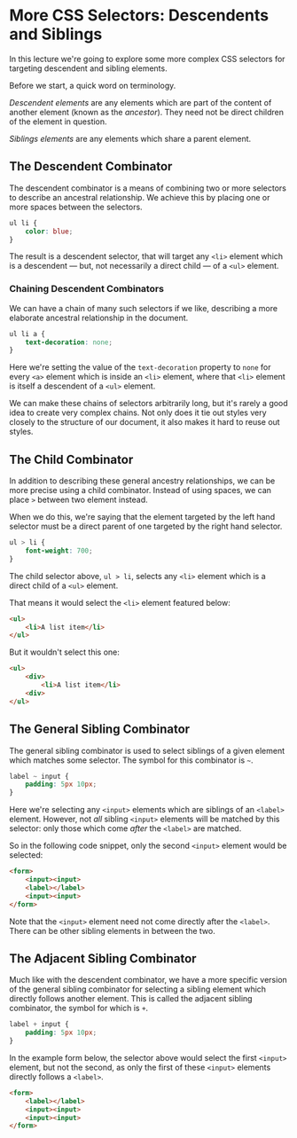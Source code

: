 # More CSS Selectors: Descendents and Siblings

In this lecture we're going to explore some more complex CSS selectors for targeting descendent and sibling elements.

Before we start, a quick word on terminology.

*Descendent elements* are any elements which are part of the content of another element (known as the *ancestor*). They need not be direct children of the element in question.

*Siblings elements* are any elements which share a parent element.

## The Descendent Combinator

The descendent combinator is a means of combining two or more selectors to describe an ancestral relationship. We achieve this by placing one or more spaces between the selectors.

```css
ul li {
    color: blue;
}
```

The result is a descendent selector, that will target any `<li>` element which is a descendent &mdash; but, not necessarily a direct child &mdash; of a `<ul>` element.

### Chaining Descendent Combinators

We can have a chain of many such selectors if we like, describing a more elaborate ancestral relationship in the document.

```css
ul li a {
    text-decoration: none;
}
```

Here we're setting the value of the `text-decoration` property to `none` for every `<a>` element which is inside an `<li>` element, where that `<li>` element is itself a descendent of a `<ul>` element.

<!-- TODO: I think it would be a good idea to add an image to hammer home this chain -->

We can make these chains of selectors arbitrarily long, but it's rarely a good idea to create very complex chains. Not only does it tie out styles very closely to the structure of our document, it also makes it hard to reuse out styles.

## The Child Combinator

In addition to describing these general ancestry relationships, we can be more precise using a child combinator. Instead of using spaces, we can place `>` between two element instead.

When we do this, we're saying that the element targeted by the left hand selector must be a direct parent of one targeted by the right hand selector.

```css
ul > li {
    font-weight: 700;    
}
```

The child selector above, `ul > li`, selects any `<li>` element which is a direct child of a `<ul>` element.

That means it would select the `<li>` element featured below:

```html
<ul>
    <li>A list item</li>
</ul>
```

But it wouldn't select this one:

```html
<ul>
    <div>
        <li>A list item</li>
    <div>
</ul>
```

## The General Sibling Combinator

The general sibling combinator is used to select siblings of a given element which matches some selector. The symbol for this combinator is `~`.

```css
label ~ input {
    padding: 5px 10px;
}
```

Here we're selecting any `<input>` elements which are siblings of an `<label>` element. However, not *all* sibling `<input>` elements will be matched by this selector: only those which come *after* the `<label>` are matched.

So in the following code snippet, only the second `<input>` element would be selected:

<!-- TODO: Create a more realistic form for the example below -->

```html
<form>
    <input><input>
    <label></label>
    <input><input>
</form>
```

Note that the `<input>` element need not come directly after the `<label>`. There can be other sibling elements in between the two.

## The Adjacent Sibling Combinator

Much like with the descendent combinator, we have a more specific version of the general sibling combinator for selecting a sibling element which directly follows another element. This is called the adjacent sibling combinator, the symbol for which is `+`.

```css
label + input {
    padding: 5px 10px;
}
```

In the example form below, the selector above would select the first `<input>` element, but not the second, as only the first of these `<input>` elements directly follows a `<label>`.

<!-- TODO: Create a more realistic form for the example below -->


```html
<form>
    <label></label>
    <input><input>
    <input><input>
</form>
```
